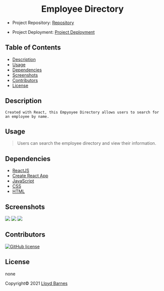 <div align="center">

# Employee Directory

</div>

- Project Repository: [Repository](https://github.com/lbarnes86/employee-directory)

- Project Deployment: [Project Deployment](https://lbarnes86.github.io/employee-directory/)

## Table of Contents

- [Description](#description)
- [Usage](#usage)
- [Dependencies](#dependencies)
- [Screenshots](#screenshots)
- [Contributors](#contributors)
- [License](#license)

## Description

```
Created with React, this Empyoyee Directory allows users to search for an employee by name.
```

## Usage

>Users can search the employee directory and view their information.

## Dependencies

- [ReactJS](https://reactjs.org/)
- [Create React App](https://create-react-app.dev/docs/deployment/#github-pages)
- [JavaScript](https://www.javascript.com/) 
- [CSS](https://www.w3schools.com/css/css_intro.asp) 
- [HTML](https://html.com/) 

## Screenshots

<img src="https://user-images.githubusercontent.com/70309736/104294306-a3798b00-5484-11eb-81c5-07e690223fb0.png">
<img src="https://user-images.githubusercontent.com/70309736/104294337-aaa09900-5484-11eb-8c27-91d74cb18557.png">
<img src="https://user-images.githubusercontent.com/70309736/104294343-ab392f80-5484-11eb-9b31-9c8643b9cd15.png">


## Contributors

[![GitHub license](https://img.shields.io/badge/Made%20by-Lloyd%20Barnes-ab8c9b?style=flat&logo=github)](https://github.com/lbarnes86)

## License

none


Copyright© 2021 [Lloyd Barnes](https://lbarnes86.github.io/react-portfolio/)
